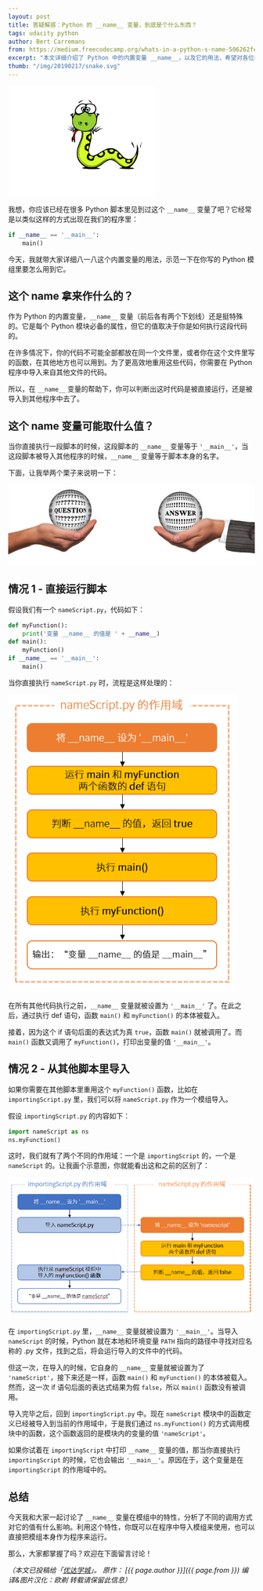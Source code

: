 ```yaml
---
layout: post
title: 答疑解惑：Python 的 __name__ 变量，到底是个什么东西？
tags: udacity python 
author: Bert Carremans
from: https://medium.freecodecamp.org/whats-in-a-python-s-name-506262fe61e8
excerpt: "本文详细介绍了 Python 中的内置变量 __name__，以及它的用法，希望对各位新近接触 Python 语言的同学能有所帮助。"
thumb: "/img/20190217/snake.svg"
---
```


<img src="/img/20190217/snake.svg" style="max-width:300px;" alt="" />

我想，你应该已经在很多 Python 脚本里见到过这个 `__name__` 变量了吧？它经常是以类似这样的方式出现在我们的程序里：

```python
if __name__ == '__main__':
    main()
```

今天，我就带大家详细八一八这个内置变量的用法，示范一下在你写的 Python 模组里要怎么用到它。

## 这个 __name__ 拿来作什么的？

<span class="hightlight_words">作为 Python 的内置变量，`__name__` 变量（前后各有两个下划线）还是挺特殊的。它是每个 Python 模块必备的属性，但它的值取决于你是如何执行这段代码的。</span>

在许多情况下，你的代码不可能全部都放在同一个文件里，或者你在这个文件里写的函数，在其他地方也可以用到。为了更高效地重用这些代码，你需要在 Python 程序中导入来自其他文件的代码。

所以，在 `__name__` 变量的帮助下，你可以判断出这时代码是被直接运行，还是被导入到其他程序中去了。

## 这个 __name__ 变量可能取什么值？

当你直接执行一段脚本的时候，这段脚本的  `__name__` 变量等于 `'__main__'`，当这段脚本被导入其他程序的时候，`__name__` 变量等于脚本本身的名字。

下面，让我举两个栗子来说明一下：

<img src="/img/20190217/hands-460865_640.jpg" alt="" />

## 情况 1 - 直接运行脚本

假设我们有一个 `nameScript.py`，代码如下：

```python
def myFunction():
    print('变量 __name__ 的值是 ' + __name__)
def main():
    myFunction()
if __name__ == '__main__':
    main()
```

当你直接执行 `nameScript.py` 时，流程是这样处理的：

<img src="/img/20190217/002.png" alt="" />

在所有其他代码执行之前，`__name__` 变量就被设置为 `'__main__'` 了。在此之后，通过执行 def 语句，函数 `main()` 和 `myFunction()` 的本体被载入。

接着，因为这个 if 语句后面的表达式为真 `true`，函数 `main()` 就被调用了。而 `main()` 函数又调用了 `myFunction()`，打印出变量的值 `'__main__'`。

## 情况 2 - 从其他脚本里导入

如果你需要在其他脚本里重用这个 `myFunction()` 函数，比如在 `importingScript.py` 里，我们可以将 `nameScript.py` 作为一个模组导入。

假设 `importingScript.py` 的内容如下：

```python
import nameScript as ns
ns.myFunction()
```

这时，我们就有了两个不同的作用域：一个是 `importingScript` 的，一个是 `nameScript` 的。让我画个示意图，你就能看出这和之前的区别了：

<img src="/img/20190217/003.png" alt="" />

在 `importingScript.py` 里，`__name__` 变量就被设置为 `'__main__'`。当导入 `nameScript` 的时候，Python 就在本地和环境变量 `PATH` 指向的路径中寻找对应名称的 .py 文件，找到之后，将会运行导入的文件中的代码。

但这一次，在导入的时候，它自身的 `__name__` 变量就被设置为了 `'nameScript'`，接下来还是一样，函数 `main()` 和 `myFunction()` 的本体被载入。然而，这一次 if 语句后面的表达式结果为假 `false`，所以 `main()` 函数没有被调用。

导入完毕之后，回到 `importingScript.py` 中。现在 `nameScript` 模块中的函数定义已经被导入到当前的作用域中，于是我们通过 `ns.myFunction()` 的方式调用模块中的函数，这个函数返回的是模块内的变量的值 `'nameScript'`。

如果你试着在 `importingScript` 中打印 `__name__` 变量的值，那当你直接执行 `importingScript` 的时候，它也会输出 `'__main__'`。原因在于，这个变量是在 `importingScript` 的作用域中的。

## 总结

今天我和大家一起讨论了 `__name__` 变量在模组中的特性，分析了不同的调用方式对它的值有什么影响。利用这个特性，你既可以在程序中导入模组来使用，也可以直接把模组本身作为程序来运行。

那么，大家都掌握了吗？欢迎在下面留言讨论！

_（本文已投稿给「[优达学城](https://cn.udacity.com)」。 原作： [{{ page.author }}]({{ page.from }}) 编译&图片汉化：欧剃 转载请保留此信息）_